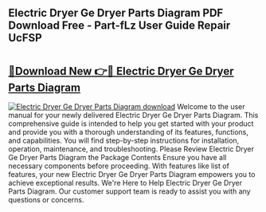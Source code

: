 ## Electric Dryer Ge Dryer Parts Diagram PDF Download Free - Part-fLz User Guide Repair UcFSP

# <h2><a href="http://dfk6l6u.blite.top/?on=Electric+Dryer+Ge+Dryer+Parts+Diagram">🔗Download New 👉🔴 Electric Dryer Ge Dryer Parts Diagram</a></h2>

[![Electric Dryer Ge Dryer Parts Diagram download](https://i.imgur.com/lujVjoI.png)](http://dfk6l6u.blite.top/?on=Electric+Dryer+Ge+Dryer+Parts+Diagram)
Welcome to the user manual for your newly delivered Electric Dryer Ge Dryer Parts Diagram. This comprehensive guide is intended to help you get started with your product and provide you with a thorough understanding of its features, functions, and capabilities. You will find step-by-step instructions for installation, operation, maintenance, and troubleshooting. Please Review Electric Dryer Ge Dryer Parts Diagram the Package Contents Ensure you have all necessary components before proceeding. With features like list of features, your new Electric Dryer Ge Dryer Parts Diagram empowers you to achieve exceptional results. We're Here to Help Electric Dryer Ge Dryer Parts Diagram. Our customer support team is ready to assist you with any questions or concerns.
